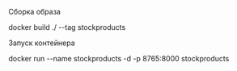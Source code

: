 Сборка образа

docker build ./ --tag stockproducts

Запуск контейнера

docker run --name stockproducts -d -p 8765:8000 stockproducts

